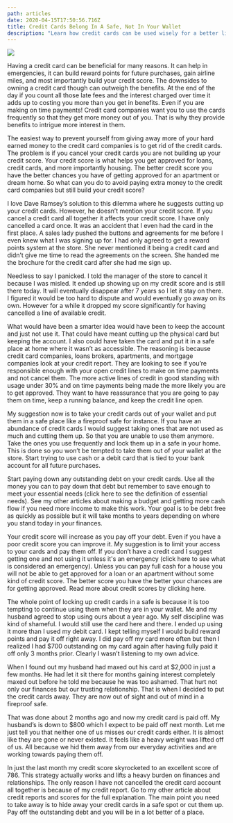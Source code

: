 ```yaml
---
path: articles
date: 2020-04-15T17:50:56.716Z
title: Credit Cards Belong In A Safe, Not In Your Wallet
description: "Learn how credit cards can be used wisely for a better life "
---
```

<!--StartFragment-->

![](/assets/credit-cards-in-wallet.jpg)

Having a credit card can be beneficial for many reasons. It can help in emergencies, it can build reward points for future purchases, gain airline miles, and most importantly build your credit score. The downsides to owning a credit card though can outweigh the benefits. At the end of the day if you count all those late fees and the interest charged over time it adds up to costing you more than you get in benefits. Even if you are making on time payments! Credit card companies want you to use the cards frequently so that they get more money out of you. That is why they provide benefits to intrigue more interest in them.



The easiest way to prevent yourself from giving away more of your hard earned money to the credit card companies is to get rid of the credit cards. The problem is if you cancel your credit cards you are not building up your credit score. Your credit score is what helps you get approved for loans, credit cards, and more importantly housing. The better credit score you have the better chances you have of getting approved for an apartment or dream home. So what can you do to avoid paying extra money to the credit card companies but still build your credit score?



I love Dave Ramsey’s solution to this dilemma where he suggests cutting up your credit cards. However, he doesn’t mention your credit score. If you cancel a credit card all together it affects your credit score. I have only cancelled a card once. It was an accident that I even had the card in the first place. A sales lady pushed the buttons and agreements for me before I even knew what I was signing up for. I had only agreed to get a reward points system at the store. She never mentioned it being a credit card and didn’t give me time to read the agreements on the screen. She handed me the brochure for the credit card after she had me sign up.



Needless to say I panicked. I told the manager of the store to cancel it because I was misled. It ended up showing up on my credit score and is still there today. It will eventually disappear after 7 years so I let it stay on there. I figured it would be too hard to dispute and would eventually go away on its own. However for a while it dropped my score significantly for having cancelled a line of available credit.



What would have been a smarter idea would have been to keep the account and just not use it. That could have meant cutting up the physical card but keeping the account. I also could have taken the card and put it in a safe place at home where it wasn’t as accessible. The reasoning is because credit card companies, loans brokers, apartments, and mortgage companies look at your credit report. They are looking to see if you’re responsible enough with your open credit lines to make on time payments and not cancel them. The more active lines of credit in good standing with usage under 30% and on time payments being made the more likely you are to get approved. They want to have reassurance that you are going to pay them on time, keep a running balance, and keep the credit line open.



My suggestion now is to take your credit cards out of your wallet and put them in a safe place like a fireproof safe for instance. If you have an abundance of credit cards I would suggest taking ones that are not used as much and cutting them up. So that you are unable to use them anymore. Take the ones you use frequently and lock them up in a safe in your home. This is done so you won’t be tempted to take them out of your wallet at the store. Start trying to use cash or a debit card that is tied to your bank account for all future purchases.



Start paying down any outstanding debt on your credit cards. Use all the money you can to pay down that debt but remember to save enough to meet your essential needs (click here to see the definition of essential needs). See my other articles about making a budget and getting more cash flow if you need more income to make this work. Your goal is to be debt free as quickly as possible but it will take months to years depending on where you stand today in your finances.



Your credit score will increase as you pay off your debt. Even if you have a poor credit score you can improve it. My suggestion is to limit your access to your cards and pay them off. If you don’t have a credit card I suggest getting one and not using it unless it's an emergency (click here to see what is considered an emergency). Unless you can pay full cash for a house you will not be able to get approved for a loan or an apartment without some kind of credit score. The better score you have the better your chances are for getting approved. Read more about credit scores by clicking here.



The whole point of locking up credit cards in a safe is because it is too tempting to continue using them when they are in your wallet. Me and my husband agreed to stop using ours about a year ago. My self discipline was kind of shameful. I would still use the card here and there. I ended up using it more than I used my debit card. I kept telling myself I would build reward points and pay it off right away. I did pay off my card more often but then I realized I had $700 outstanding on my card again after having fully paid it off only 3 months prior. Clearly I wasn’t listening to my own advice.



When I found out my husband had maxed out his card at $2,000 in just a few months. He had let it sit there for months gaining interest completely maxed out before he told me because he was too ashamed. That hurt not only our finances but our trusting relationship. That is when I decided to put the credit cards away. They are now out of sight and out of mind in a fireproof safe.



That was done about 2 months ago and now my credit card is paid off. My husband’s is down to $800 which I expect to be paid off next month. Let me just tell you that neither one of us misses our credit cards either. It is almost like they are gone or never existed. It feels like a heavy weight was lifted off of us. All because we hid them away from our everyday activities and are working towards paying them off.



In just the last month my credit score skyrocketed to an excellent score of 786. This strategy actually works and lifts a heavy burden on finances and relationships. The only reason I have not cancelled the credit card account all together is because of my credit report. Go to my other article about credit reports and scores for the full explanation. The main point you need to take away is to hide away your credit cards in a safe spot or cut them up. Pay off the outstanding debt and you will be in a lot better of a place.



<!--EndFragment-->